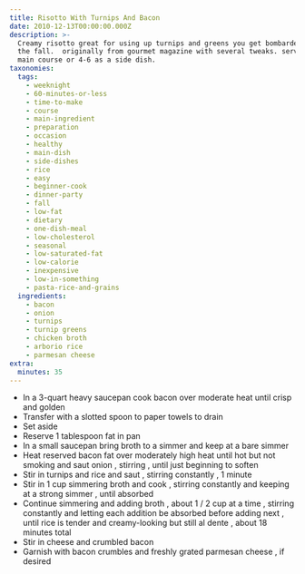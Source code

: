 ```yaml
---
title: Risotto With Turnips And Bacon
date: 2010-12-13T00:00:00.000Z
description: >-
  Creamy risotto great for using up turnips and greens you get bombarded with in
  the fall.  originally from gourmet magazine with several tweaks. serves 2 as a
  main course or 4-6 as a side dish.
taxonomies:
  tags:
    - weeknight
    - 60-minutes-or-less
    - time-to-make
    - course
    - main-ingredient
    - preparation
    - occasion
    - healthy
    - main-dish
    - side-dishes
    - rice
    - easy
    - beginner-cook
    - dinner-party
    - fall
    - low-fat
    - dietary
    - one-dish-meal
    - low-cholesterol
    - seasonal
    - low-saturated-fat
    - low-calorie
    - inexpensive
    - low-in-something
    - pasta-rice-and-grains
  ingredients:
    - bacon
    - onion
    - turnips
    - turnip greens
    - chicken broth
    - arborio rice
    - parmesan cheese
extra:
  minutes: 35
---
```

 - In a 3-quart heavy saucepan cook bacon over moderate heat until crisp and golden
 - Transfer with a slotted spoon to paper towels to drain
 - Set aside
 - Reserve 1 tablespoon fat in pan
 - In a small saucepan bring broth to a simmer and keep at a bare simmer
 - Heat reserved bacon fat over moderately high heat until hot but not smoking and saut onion , stirring , until just beginning to soften
 - Stir in turnips and rice and saut , stirring constantly , 1 minute
 - Stir in 1 cup simmering broth and cook , stirring constantly and keeping at a strong simmer , until absorbed
 - Continue simmering and adding broth , about 1 / 2 cup at a time , stirring constantly and letting each addition be absorbed before adding next , until rice is tender and creamy-looking but still al dente , about 18 minutes total
 - Stir in cheese and crumbled bacon
 - Garnish with bacon crumbles and freshly grated parmesan cheese , if desired
